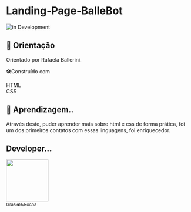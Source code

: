 # Landing-Page-BalleBot

![in Development](https://img.shields.io/badge/Project%20-%20Orientado-green) 

## 🚀 Orientação

Orientado por Rafaela Ballerini.


🛠️Construído com

HTML <br>
CSS

## 🚀 Aprendizagem..

Através deste, puder aprender mais sobre html e css de forma prática, foi um dos primeiros contatos com essas linguagens, foi enriquecedor.


## Developer...

[<img src="https://avatars.githubusercontent.com/u/104076058?v=4" width=115><br><sub>Grasiele Rocha</sub>](https://github.com/GrasieleRocha) 
